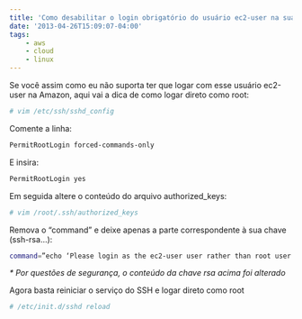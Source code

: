```yaml
---
title: 'Como desabilitar o login obrigatório do usuário ec2-user na sua instância Linux da AWS'
date: '2013-04-26T15:09:07-04:00'
tags:
    - aws
    - cloud
    - linux
---
```


Se você assim como eu não suporta ter que logar com esse usuário ec2-user na Amazon, aqui vai a dica de como logar direto como root:  

```bash
# vim /etc/ssh/sshd_config
```

Comente a linha:  

```bash
PermitRootLogin forced-commands-only
```

E insira:  

```bash
PermitRootLogin yes
```

Em seguida altere o conteúdo do arquivo authorized\_keys:  

```bash
# vim /root/.ssh/authorized_keys
```

Remova o “command” e deixe apenas a parte correspondente à sua chave (ssh-rsa…):  

```bash
command=”echo ‘Please login as the ec2-user user rather than root user.’;echo;sleep 10″ ssh-rsa AAAAB3NzaC1yc2EAAAADAQABAAABAQCLnwp65NYFH2JlVCfL6oavdL4ZQy9zjKRkJ2ZFwl6oG84rxxn5PrXCLpoN5FGdbpVN4wa7yNNREPvWa8VX7leF8tHGDuN2kEOkOQdUCRRsishdflsiuhdfiuhtRb1hKMHsAD/Xg/ZLT9DtV8XerNuRTduqLKtXYCJtU67xPyKloDN8eKMXJxPQRCPuk05ciZb2cDyaqYNfLFUqjH13CIDrxpBCyADu4URVMpVaQEznsuTu7mthpI/tNVBLkEbPZzzAZzbw9miKPwRW4peDuN51J/eFSnzpxv70JyTW0ujbqySoBxbaEp8bsaasd8f769876asedt5fcLFhj rmartins
```

*\* Por questões de segurança, o conteúdo da chave rsa acima foi alterado*

Agora basta reiniciar o serviço do SSH e logar direto como root  

```bash
# /etc/init.d/sshd reload
```
